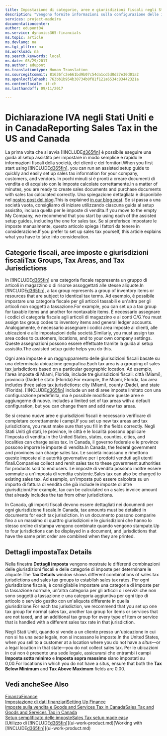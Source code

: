 ```yaml
---
title: Impostazione di categorie, aree e giurisdizioni fiscali negli Stati Uniti e in Canada | Documenti Microsoft
description: "Vengono fornite informazioni sulla configurazione delle imposte di vendita e sul funzionamento delle categorie fiscali, delle aree imposte (gli stati, le province, le città e le località), delle giurisdizioni fiscali e dei dettagli imposta."
services: project-madeira
documentationcenter: 
author: edupont04
ms.service: dynamics365-financials
ms.topic: article
ms.devlang: na
ms.tgt_pltfrm: na
ms.workload: na
ms.search.keywords: local
ms.date: 03/29/2017
ms.author: edupont
ms.translationtype: Human Translation
ms.sourcegitcommit: 81636fc2e661bd9b07c54da1cd5d0d27e30d01a2
ms.openlocfilehash: 763bb1b954b30734b0f81f121a6534c83442321a
ms.contentlocale: it-ch
ms.lasthandoff: 09/11/2017

---
```

# <a name="reporting-sales-tax-in-the-us-and-canada"></a><span data-ttu-id="e5fff-103">Dichiarazione IVA negli Stati Uniti e in Canada</span><span class="sxs-lookup"><span data-stu-id="e5fff-103">Reporting Sales Tax in the US and Canada</span></span>
<span data-ttu-id="e5fff-104">La prima volta che si avvia [!INCLUDE[d365fin](includes/d365fin_md.md)] è possibile eseguire una guida al setup assistito per impostare in modo semplice e rapido le informazioni fiscali della società, dei clienti e dei fornitori.</span><span class="sxs-lookup"><span data-stu-id="e5fff-104">When you first start using [!INCLUDE[d365fin](includes/d365fin_md.md)], you can run an assisted setup guide to quickly and easily set up sales tax information for your company, customers, and vendors.</span></span> <span data-ttu-id="e5fff-105">In pochi minuti si è pronti a creare documenti di vendita e di acquisto con le imposte calcolate correttamente.</span><span class="sxs-lookup"><span data-stu-id="e5fff-105">In a matter of minutes, you are ready to create sales documents and purchase documents with sales tax calculated correctly.</span></span> <span data-ttu-id="e5fff-106">Una spiegazione dettagliata è disponibile nel [nostro post del blog](https://madeira.microsoft.com/blog/sales-tax-setup-made-easy).</span><span class="sxs-lookup"><span data-stu-id="e5fff-106">This is explained [in our blog post](https://madeira.microsoft.com/blog/sales-tax-setup-made-easy).</span></span>
<span data-ttu-id="e5fff-107">Se si passa a una società vuota, consigliamo di iniziare utilizzando ciascuna guida al setup assistito, inclusa quella per le imposte di vendita.</span><span class="sxs-lookup"><span data-stu-id="e5fff-107">If you move to the empty My Company, we recommend that you start by using each of the assisted setup guides, including the one for sales tax.</span></span> <span data-ttu-id="e5fff-108">Se si preferisce impostare le imposte manualmente, questo articolo spiega i fattori da tenere in considerazione.</span><span class="sxs-lookup"><span data-stu-id="e5fff-108">If you prefer to set up sales tax yourself, this article explains what you have to take into consideration.</span></span>  

## <a name="tax-groups-tax-areas-and-tax-jurisdictions"></a><span data-ttu-id="e5fff-109">Categorie fiscali, aree imposte e giurisdizioni fiscali</span><span class="sxs-lookup"><span data-stu-id="e5fff-109">Tax Groups, Tax Areas, and Tax Jurisdictions</span></span>
<span data-ttu-id="e5fff-110">In [!INCLUDE[d365fin](includes/d365fin_md.md)] una categoria fiscale rappresenta un gruppo di articoli in magazzino o di risorse assoggettati alle stesse aliquote.</span><span class="sxs-lookup"><span data-stu-id="e5fff-110">In [!INCLUDE[d365fin](includes/d365fin_md.md)], a tax group represents a group of inventory items or resources that are subject to identical tax terms.</span></span> <span data-ttu-id="e5fff-111">Ad esempio, è possibile impostare una categoria fiscale per gli articoli tassabili e un'altra per gli articoli non soggetti a tassazione.</span><span class="sxs-lookup"><span data-stu-id="e5fff-111">For example, you can set up a tax group for taxable items and another for nontaxable items.</span></span> <span data-ttu-id="e5fff-112">È necessario assegnare i codici di categoria fiscale agli articoli di magazzino e ai conti C/G.</span><span class="sxs-lookup"><span data-stu-id="e5fff-112">You must assign tax group codes to inventory items and general ledger accounts.</span></span> <span data-ttu-id="e5fff-113">Analogamente, è necessario assegnare i codici area imposte ai clienti, alle ubicazioni e alle impostazioni della società.</span><span class="sxs-lookup"><span data-stu-id="e5fff-113">Similarly, you must assign tax area codes to customers, locations, and to your own company settings.</span></span> <span data-ttu-id="e5fff-114">Queste assegnazioni possono essere effettuate tramite la guida al setup assistito.</span><span class="sxs-lookup"><span data-stu-id="e5fff-114">The assisted setup guide helps you do this.</span></span>  

<span data-ttu-id="e5fff-115">Ogni area imposte è un raggruppamento delle giurisdizioni fiscali basate su una determinata ubicazione geografica.</span><span class="sxs-lookup"><span data-stu-id="e5fff-115">Each tax area is a grouping of sales tax jurisdictions based on a particular geographic location.</span></span> <span data-ttu-id="e5fff-116">Ad esempio, l'area imposte di Miami, Florida, include tre giurisdizioni fiscali: città (Miami), provincia (Dade) e stato (Florida).</span><span class="sxs-lookup"><span data-stu-id="e5fff-116">For example, the Miami, Florida, tax area includes three sales tax jurisdictions: city (Miami), county (Dade), and state (Florida).</span></span> [!INCLUDE[d365fin](includes/d365fin_md.md)]<span data-ttu-id="e5fff-117"> include un set di aree imposte limitato con una configurazione predefinita, ma è possibile modificare queste aree e aggiungerne di nuove.</span><span class="sxs-lookup"><span data-stu-id="e5fff-117"> includes a limited set of tax areas with a default configuration, but you can change them and add new tax areas.</span></span>  

<span data-ttu-id="e5fff-118">Se si creano nuove aree e giurisdizioni fiscali è necessario verificare di completare correttamente i campi.</span><span class="sxs-lookup"><span data-stu-id="e5fff-118">If you set up new tax areas and tax jurisdictions, you must make sure that you fill in the fields correctly.</span></span> <span data-ttu-id="e5fff-119">Negli Stati Uniti gli stati, le province, le città e le località possono applicare l'imposta di vendita.</span><span class="sxs-lookup"><span data-stu-id="e5fff-119">In the United States, states, counties, cities, and localities can charge sales tax.</span></span> <span data-ttu-id="e5fff-120">In Canada, il governo federale e le province possono imporre le imposte di vendita.</span><span class="sxs-lookup"><span data-stu-id="e5fff-120">In Canada, the federal government and provinces can charge sales tax.</span></span> <span data-ttu-id="e5fff-121">Le società incassano e rimettono queste imposte alle autorità governative per i prodotti venduti agli utenti finali.</span><span class="sxs-lookup"><span data-stu-id="e5fff-121">Companies collect and remit sales tax to these government authorities for products sold to end users.</span></span> <span data-ttu-id="e5fff-122">Le imposte di vendita possono inoltre essere sommate a un'imposta di vendita esistente.</span><span class="sxs-lookup"><span data-stu-id="e5fff-122">Sales tax can also be charged to existing sales tax.</span></span> <span data-ttu-id="e5fff-123">Ad esempio, un'imposta può essere calcolata su un importo di fattura di vendita che già include le imposte di altre giurisdizioni.</span><span class="sxs-lookup"><span data-stu-id="e5fff-123">For example, tax can be calculated on a sales invoice amount that already includes the tax from other jurisdictions.</span></span>  

<span data-ttu-id="e5fff-124">In Canada, gli importi fiscali devono essere dettagliati nei documenti per ogni giurisdizione fiscale.</span><span class="sxs-lookup"><span data-stu-id="e5fff-124">In Canada, tax amounts must be detailed in documents for each tax jurisdiction.</span></span> <span data-ttu-id="e5fff-125">In un documento possono comparire fino a un massimo di quattro giurisdizioni e le giurisdizioni che hanno lo stesso ordine di stampa vengono combinate quando vengono stampate.</span><span class="sxs-lookup"><span data-stu-id="e5fff-125">Up to four jurisdictions can be displayed in a document, and jurisdictions that have the same print order are combined when they are printed.</span></span>  

## <a name="tax-details"></a><span data-ttu-id="e5fff-126">Dettagli imposta</span><span class="sxs-lookup"><span data-stu-id="e5fff-126">Tax Details</span></span>
<span data-ttu-id="e5fff-127">Nella finestra **Dettagli imposta** vengono mostrate le differenti combinazioni delle giurisdizioni fiscali e delle categorie di imposte per determinare le aliquote.</span><span class="sxs-lookup"><span data-stu-id="e5fff-127">The **Tax Details** window shows different combinations of sales tax jurisdictions and sales tax groups to establish sales tax rates.</span></span> <span data-ttu-id="e5fff-128">Per ogni giurisdizione fiscale, è consigliabile impostare una categoria di imposte per la tassazione normale, un'altra categoria per gli articoli o i servizi che non sono soggetti a tassazione e una categoria aggiuntiva per ogni tipo di articolo o servizio gestito con un'aliquota differente in quella giurisdizione.</span><span class="sxs-lookup"><span data-stu-id="e5fff-128">For each tax jurisdiction, we recommend that you set up one tax group for normal sales tax, another tax group for items or services that are not taxed, and an additional tax group for every type of item or service that is handled with a different sales tax rate in that jurisdiction.</span></span>  

<span data-ttu-id="e5fff-129">Negli Stati Uniti, quando si vende a un cliente presso un'ubicazione in cui non si ha una *sede* legale, non si incassano le imposte.</span><span class="sxs-lookup"><span data-stu-id="e5fff-129">In the United States, when you sell to a customer at a location where you do not have a *situs*—or a legal location in that state—you do not collect sales tax.</span></span> <span data-ttu-id="e5fff-130">Per le ubicazioni in cui non è presente una sede legale, assicurarsi che entrambi i campi **Imposta sotto minimo** e **Imposta sopra massimo** siano impostati su 0,00.</span><span class="sxs-lookup"><span data-stu-id="e5fff-130">For locations in which you do not have a situs, ensure that both the **Tax Below Minimum** and **Tax Above Maximum** fields are 0.00.</span></span>  

## <a name="see-also"></a><span data-ttu-id="e5fff-131">Vedi anche</span><span class="sxs-lookup"><span data-stu-id="e5fff-131">See Also</span></span>
[<span data-ttu-id="e5fff-132">Finanza</span><span class="sxs-lookup"><span data-stu-id="e5fff-132">Finance</span></span>](finance.md)  
[<span data-ttu-id="e5fff-133">Impostazione di dati finanziari</span><span class="sxs-lookup"><span data-stu-id="e5fff-133">Setting Up Finance</span></span>](finance-setup-finance.md)  
[<span data-ttu-id="e5fff-134">Imposte sulla vendita e Goods and Services Tax in Canada</span><span class="sxs-lookup"><span data-stu-id="e5fff-134">Sales Tax and Goods and Services Tax in Canada</span></span>](ca-finance-tax.md)  
[<span data-ttu-id="e5fff-135">Setup semplificato delle imposte</span><span class="sxs-lookup"><span data-stu-id="e5fff-135">Sales Tax setup made easy</span></span>](https://madeira.microsoft.com/blog/sales-tax-setup-made-easy)  
<span data-ttu-id="e5fff-136">[Utilizzo di [!INCLUDE[d365fin](includes/d365fin_md.md)]](ui-work-product.md)</span><span class="sxs-lookup"><span data-stu-id="e5fff-136">[Working with [!INCLUDE[d365fin](includes/d365fin_md.md)]](ui-work-product.md)</span></span>  

